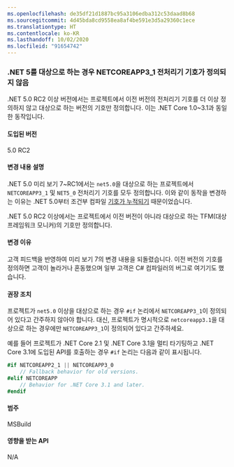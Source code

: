 ```yaml
---
ms.openlocfilehash: de35df21d1887bc95a3106edba312c53daad8b68
ms.sourcegitcommit: 4d45bda8cd9558ea8af4be591e3d5a29360c1ece
ms.translationtype: HT
ms.contentlocale: ko-KR
ms.lasthandoff: 10/02/2020
ms.locfileid: "91654742"
---
```

### <a name="netcoreapp3_1-preprocessor-symbol-is-not-defined-when-targeting-net-5"></a>.NET 5를 대상으로 하는 경우 NETCOREAPP3_1 전처리기 기호가 정의되지 않음

.NET 5.0 RC2 이상 버전에서는 프로젝트에서 이전 버전의 전처리기 기호를 더 이상 정의하지 않고 대상으로 하는 버전의 기호만 정의합니다. 이는 .NET Core 1.0~3.1과 동일한 동작입니다.

#### <a name="version-introduced"></a>도입된 버전

5.0 RC2

#### <a name="change-description"></a>변경 내용 설명

.NET 5.0 미리 보기 7~RC1에서는 `net5.0`을 대상으로 하는 프로젝트에서 `NETCOREAPP3_1` 및 `NET5_0` 전처리기 기호를 모두 정의합니다. 이와 같이 동작을 변경하는 이유는 .NET 5.0부터 조건부 컴파일 [기호가 누적되기](https://github.com/dotnet/designs/blob/main/accepted/2020/net5/net5.md#preprocessor-symbols) 때문이었습니다.

.NET 5.0 RC2 이상에서는 프로젝트에서 이전 버전이 아니라 대상으로 하는 TFM(대상 프레임워크 모니커)의 기호만 정의합니다.

#### <a name="reason-for-change"></a>변경 이유

고객 피드백을 반영하여 미리 보기 7의 변경 내용을 되돌렸습니다. 이전 버전의 기호를 정의하면 고객이 놀라거나 혼동했으며 일부 고객은 C# 컴파일러의 버그로 여기기도 했습니다.

#### <a name="recommended-action"></a>권장 조치

프로젝트가 `net5.0` 이상을 대상으로 하는 경우 `#if` 논리에서 `NETCOREAPP3_1`이 정의되어 있다고 간주하지 않아야 합니다. 대신, 프로젝트가 명시적으로 `netcoreapp3.1`을 대상으로 하는 경우에만 `NETCOREAPP3_1`이 정의되어 있다고 간주하세요.

예를 들어 프로젝트가 .NET Core 2.1 및 .NET Core 3.1을 멀티 타기팅하고 .NET Core 3.1에 도입된 API를 호출하는 경우 `#if` 논리는 다음과 같이 표시됩니다.

```csharp
#if NETCOREAPP2_1 || NETCOREAPP3_0
    // Fallback behavior for old versions.
#elif NETCOREAPP
    // Behavior for .NET Core 3.1 and later.
#endif
```

#### <a name="category"></a>범주

MSBuild

#### <a name="affected-apis"></a>영향을 받는 API

N/A

<!--

#### Affected APIs

Not detectable via API analysis.

-->
